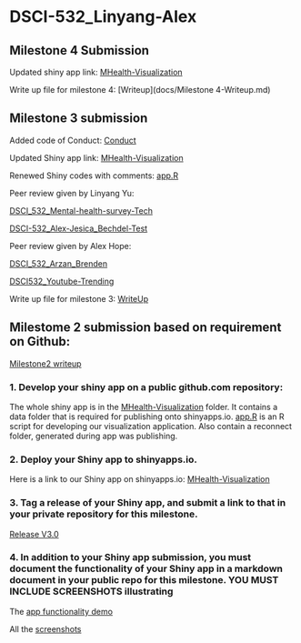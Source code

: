 # DSCI-532_Linyang-Alex

## Milestone 4 Submission

Updated shiny app link: [MHealth-Visualization](https://linyang-yu.shinyapps.io/MHealth-Visualization/)

Write up file for milestone 4: [Writeup](docs/Milestone 4-Writeup.md)


## Milestone 3 submission

Added code of Conduct: [Conduct](CONDUCT.md)

Updated Shiny app link: [MHealth-Visualization](https://linyang-yu.shinyapps.io/MHealth-Visualization/)

Renewed Shiny codes with comments: [app.R](MHealth-Visualization/app.R)

Peer review given by Linyang Yu:

[DSCI_532_Mental-health-survey-Tech](https://github.com/UBC-MDS/DSCI_532_Mental-health-survey-Tech/issues/15)

[DSCI-532_Alex-Jesica_Bechdel-Test](https://github.com/UBC-MDS/DSCI-532_Alex-Jesica_Bechdel-Test/issues/15)

Peer review given by Alex Hope:

[DSCI_532_Arzan_Brenden](https://github.com/UBC-MDS/DSCI_532_Arzan_Brenden/issues/12)

[DSCI532_Youtube-Trending](https://github.com/UBC-MDS/DSCI532_Youtube-Trending/issues/22)

Write up file for milestone 3: [WriteUp](docs/Milestone3-Writeup.md)



## Milestome 2 submission based on requirement on Github:

[Milestone2 writeup](docs/Milestone2-Writeup.md)

### 1. Develop your shiny app on a public github.com repository:

The whole shiny app is in the [MHealth-Visualization](MHealth-Visualization/) folder. It contains a data folder that is required for publishing onto shinyapps.io. [app.R](MHealth-Visualization/app.R) is an R script for developing our visualization application. Also contain a reconnect folder, generated during app was publishing.


### 2. Deploy your Shiny app to shinyapps.io.

Here is a link to our Shiny app on shinyapps.io: [MHealth-Visualization](https://linyang-yu.shinyapps.io/MHealth-Visualization/)


### 3. Tag a release of your Shiny app, and submit a link to that in your private repository for this milestone.

[Release V3.0]()


### 4. In addition to your Shiny app submission, you must document the functionality of your Shiny app in a markdown document in your public repo for this milestone. YOU MUST INCLUDE SCREENSHOTS illustrating

The [app functionality demo](MHealth-Visualization/Application_Usage_Demo.md)

All the [screenshots](MHealth-Visualization/demo_fig/)

